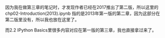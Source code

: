 因为我在做第三章的笔记时，才发现作者已经在2017推出了第二版，所以这里的chp02-Introduction(2013).ipynb 指的是2013年第一版的第二章，因为这部分在第二版里没有，所以我也放在这里了。

而2.2 IPython Basics里很多内容对应在第一版的第三章，我也直接拿过来了。
